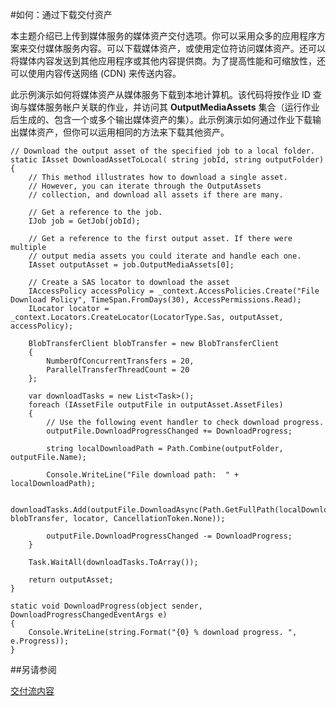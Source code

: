 <properties 
	pageTitle="下载媒体资产" 
	description="了解如何将资产下载到计算机。代码示例用 C# 编写且使用适用于 .NET 的媒体服务 SDK。" 
	services="media-services" 
	documentationCenter="" 
	authors="juliako" 
	manager="erikre" 
	editor=""/>

<tags
	ms.service="media-services"
	ms.date="06/22/2016"
	wacn.date=""/>

#如何：通过下载交付资产

本主题介绍已上传到媒体服务的媒体资产交付选项。你可以采用众多的应用程序方案来交付媒体服务内容。可以下载媒体资产，或使用定位符访问媒体资产。还可以将媒体内容发送到其他应用程序或其他内容提供商。为了提高性能和可缩放性，还可以使用内容传送网络 (CDN) 来传送内容。

此示例演示如何将媒体资产从媒体服务下载到本地计算机。该代码将按作业 ID 查询与媒体服务帐户关联的作业，并访问其 **OutputMediaAssets** 集合（运行作业后生成的、包含一个或多个输出媒体资产的集）。此示例演示如何通过作业下载输出媒体资产，但你可以运用相同的方法来下载其他资产。

	
	// Download the output asset of the specified job to a local folder.
	static IAsset DownloadAssetToLocal( string jobId, string outputFolder)
	{
	    // This method illustrates how to download a single asset. 
	    // However, you can iterate through the OutputAssets
	    // collection, and download all assets if there are many. 
	
	    // Get a reference to the job. 
	    IJob job = GetJob(jobId);
	
	    // Get a reference to the first output asset. If there were multiple 
	    // output media assets you could iterate and handle each one.
	    IAsset outputAsset = job.OutputMediaAssets[0];
	
		// Create a SAS locator to download the asset
	    IAccessPolicy accessPolicy = _context.AccessPolicies.Create("File Download Policy", TimeSpan.FromDays(30), AccessPermissions.Read);
	    ILocator locator = _context.Locators.CreateLocator(LocatorType.Sas, outputAsset, accessPolicy);
	
	    BlobTransferClient blobTransfer = new BlobTransferClient
	    {
	        NumberOfConcurrentTransfers = 20,
	        ParallelTransferThreadCount = 20
	    };
	
	    var downloadTasks = new List<Task>();
	    foreach (IAssetFile outputFile in outputAsset.AssetFiles)
	    {
	        // Use the following event handler to check download progress.
	        outputFile.DownloadProgressChanged += DownloadProgress;
	
	        string localDownloadPath = Path.Combine(outputFolder, outputFile.Name);
	
	        Console.WriteLine("File download path:  " + localDownloadPath);
	
	        downloadTasks.Add(outputFile.DownloadAsync(Path.GetFullPath(localDownloadPath), blobTransfer, locator, CancellationToken.None));
	
	        outputFile.DownloadProgressChanged -= DownloadProgress;
	    }
	
	    Task.WaitAll(downloadTasks.ToArray());
	
	    return outputAsset;
	}
	
	static void DownloadProgress(object sender, DownloadProgressChangedEventArgs e)
	{
	    Console.WriteLine(string.Format("{0} % download progress. ", e.Progress));
	}


   
##另请参阅 

[交付流内容](/documentation/articles/media-services-deliver-streaming-content/)

<!---HONumber=Mooncake_Quality_Review_1202_2016-->